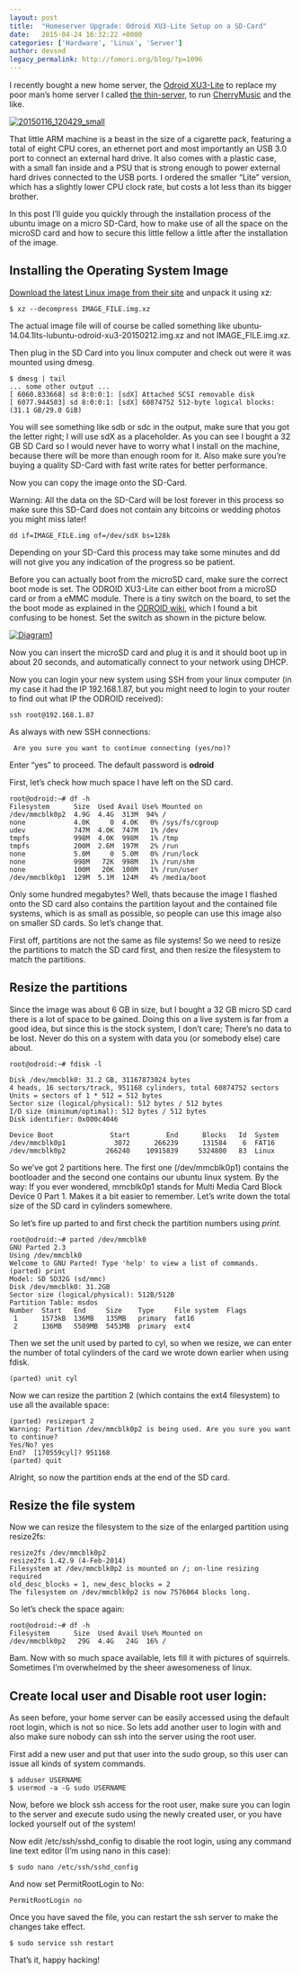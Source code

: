 ```yaml
---
layout: post
title:  "Homeserver Upgrade: Odroid XU3-Lite Setup on a SD-Card"
date:   2015-04-24 16:32:22 +0000
categories: ['Hardware', 'Linux', 'Server']
author: devsnd
legacy_permalink: http://fomori.org/blog/?p=1096
---
```



I recently bought a new home server, the [Odroid XU3-Lite](http://www.hardkernel.com/main/products/prdt_info.php?g_code=G141351880955) to replace my poor man’s home server I called [the thin-server](http://fomori.org/blog/?p=37), to run [CherryMusic](http://fomori.org/cherrymusic) and the like.

[![20150116_120429_small](/assets/images/20150116_120429_small.jpg)](/assets/images/20150116_120429_small.jpg)

That little ARM machine is a beast in the size of a cigarette pack, featuring a total of eight CPU cores, an ethernet port and most importantly an USB 3.0 port to connect an external hard drive. It also comes with a plastic case, with a small fan inside and a PSU that is strong enough to power external hard drives connected to the USB ports. I ordered the smaller “Lite” version, which has a slightly lower CPU clock rate, but costs a lot less than its bigger brother.

In this post I’ll guide you quickly through the installation process of the ubuntu image on a micro SD-Card, how to make use of all the space on the microSD card and how to secure this little fellow a little after the installation of the image.

Installing the Operating System Image
-------------------------------------

[Download the latest Linux image from their site](http://com.odroid.com/sigong/nf_file_board/nfile_board.php?tag=ODROID-XU3) and unpack it using xz:

```
$ xz --decompress IMAGE_FILE.img.xz
```

The actual image file will of course be called something like ubuntu-14.04.1lts-lubuntu-odroid-xu3-20150212.img.xz and not IMAGE\_FILE.img.xz.

Then plug in the SD Card into you linux computer and check out were it was mounted using dmesg.

```
$ dmesg | tail
... some other output ...
[ 6060.833668] sd 8:0:0:1: [sdX] Attached SCSI removable disk
[ 6077.944503] sd 8:0:0:1: [sdX] 60874752 512-byte logical blocks: (31.1 GB/29.0 GiB)
```

You will see something like sdb or sdc in the output, make sure that you got the letter right; I will use sdX as a placeholder. As you can see I bought a 32 GB SD Card so I would never have to worry what I install on the machine, because there will be more than enough room for it. Also make sure you’re buying a quality SD-Card with fast write rates for better performance.

Now you can copy the image onto the SD-Card.

Warning: All the data on the SD-Card will be lost forever in this process so make sure this SD-Card does not contain any bitcoins or wedding photos you might miss later!

```
dd if=IMAGE_FILE.img of=/dev/sdX bs=128k
```

Depending on your SD-Card this process may take some minutes and dd will not give you any indication of the progress so be patient.

Before you can actually boot from the microSD card, make sure the correct boot mode is set. The ODROID XU3-Lite can either boot from a microSD card or from a eMMC module. There is a tiny switch on the board, to set the the boot mode as explained in the [ODROID wiki](http://odroid.com/dokuwiki/doku.php?id=en:xu3_bootmode_configuration), which I found a bit confusing to be honest. Set the switch as shown in the picture below.

[![Diagram1](/assets/images/Diagram1.jpeg)](/assets/images/Diagram1.jpeg)

Now you can insert the microSD card and plug it is and it should boot up in about 20 seconds, and automatically connect to your network using DHCP.

Now you can login your new system using SSH from your linux computer (in my case it had the IP 192.168.1.87, but you might need to login to your router to find out what IP the ODROID received):

```
ssh root@192.168.1.87
```

As always with new SSH connections:

```
 Are you sure you want to continue connecting (yes/no)?
```

Enter “yes” to proceed. The default password is **odroid**

First, let’s check how much space I have left on the SD card.

```
root@odroid:~# df -h
Filesystem      Size  Used Avail Use% Mounted on
/dev/mmcblk0p2  4.9G  4.4G  313M  94% /
none            4.0K     0  4.0K   0% /sys/fs/cgroup
udev            747M  4.0K  747M   1% /dev
tmpfs           998M  4.0K  998M   1% /tmp
tmpfs           200M  2.6M  197M   2% /run
none            5.0M     0  5.0M   0% /run/lock
none            998M   72K  998M   1% /run/shm
none            100M   20K  100M   1% /run/user
/dev/mmcblk0p1  129M  5.1M  124M   4% /media/boot
```

Only some hundred megabytes? Well, thats because the image I flashed onto the SD card also contains the partition layout and the contained file systems, which is as small as possible, so people can use this image also on smaller SD cards. So let’s change that.

First off, partitions are not the same as file systems! So we need to resize the partitions to match the SD card first, and then resize the filesystem to match the partitions.

Resize the partitions
---------------------

Since the image was about 6 GB in size, but I bought a 32 GB micro SD card there is a lot of space to be gained. Doing this on a live system is far from a good idea, but since this is the stock system, I don’t care; There’s no data to be lost. Never do this on a system with data you (or somebody else) care about.

```
root@odroid:~# fdisk -l
 
Disk /dev/mmcblk0: 31.2 GB, 31167873024 bytes
4 heads, 16 sectors/track, 951168 cylinders, total 60874752 sectors
Units = sectors of 1 * 512 = 512 bytes
Sector size (logical/physical): 512 bytes / 512 bytes
I/O size (minimum/optimal): 512 bytes / 512 bytes
Disk identifier: 0x000c4046
 
Device Boot              Start         End      Blocks   Id  System
/dev/mmcblk0p1            3072      266239      131584    6  FAT16
/dev/mmcblk0p2          266240    10915839     5324800   83  Linux
```

So we’ve got 2 partitions here. The first one (/dev/mmcblk0p1) contains the bootloader and the second one contains our ubuntu linux system. By the way: If you ever wondered, mmcblk0p1 stands for Multi Media Card Block Device 0 Part 1. Makes it a bit easier to remember. Let’s write down the total size of the SD card in cylinders somewhere.

So let’s fire up parted to and first check the partition numbers using *print.*

```
root@odroid:~# parted /dev/mmcblk0
GNU Parted 2.3
Using /dev/mmcblk0
Welcome to GNU Parted! Type 'help' to view a list of commands.           
(parted) print
Model: SD SD32G (sd/mmc)
Disk /dev/mmcblk0: 31.2GB
Sector size (logical/physical): 512B/512B
Partition Table: msdos
Number  Start   End     Size    Type     File system  Flags
 1      1573kB  136MB   135MB   primary  fat16
 2      136MB   5589MB  5453MB  primary  ext4
```

Then we set the unit used by parted to cyl, so when we resize, we can enter the number of total cylinders of the card we wrote down earlier when using fdisk.

```
(parted) unit cyl
```

Now we can resize the partition 2 (which contains the ext4 filesystem) to use all the available space:

```
(parted) resizepart 2                                         
Warning: Partition /dev/mmcblk0p2 is being used. Are you sure you want to continue?
Yes/No? yes                                                               
End?  [170559cyl]? 951168
(parted) quit
```

Alright, so now the partition ends at the end of the SD card.

Resize the file system
----------------------

Now we can resize the filesystem to the size of the enlarged partition using resize2fs:

```
resize2fs /dev/mmcblk0p2
resize2fs 1.42.9 (4-Feb-2014)
Filesystem at /dev/mmcblk0p2 is mounted on /; on-line resizing required
old_desc_blocks = 1, new_desc_blocks = 2
The filesystem on /dev/mmcblk0p2 is now 7576064 blocks long.
```

So let’s check the space again:

```
root@odroid:~# df -h
Filesystem      Size  Used Avail Use% Mounted on
/dev/mmcblk0p2   29G  4.4G   24G  16% /
```

Bam. Now with so much space available, lets fill it with pictures of squirrels. Sometimes I’m overwhelmed by the sheer awesomeness of linux.

Create local user and Disable root user login:
----------------------------------------------

As seen before, your home server can be easily accessed using the default root login, which is not so nice. So lets add another user to login with and also make sure nobody can ssh into the server using the root user.

First add a new user and put that user into the sudo group, so this user can issue all kinds of system commands.

```
$ adduser USERNAME
$ usermod -a -G sudo USERNAME
```

Now, before we block ssh access for the root user, make sure you can login to the server and execute sudo using the newly created user, or you have locked yourself out of the system!

Now edit /etc/ssh/sshd\_config to disable the root login, using any command line text editor (I’m using nano in this case):

```
$ sudo nano /etc/ssh/sshd_config
```

And now set  PermitRootLogin to No:

```
PermitRootLogin no
```

Once you have saved the file, you can restart the ssh server to make the changes take effect.

```
$ sudo service ssh restart
```

That’s it, happy hacking!

 

 

 

 

  

	